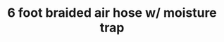 ---
title: "6 foot braided air hose w/ moisture trap"
price: "TBA"
desc: "Opis nije dostupan"
img_path: "/assets/img/A.MIG-8656.jpg"
brand: AMMO
available: true
cat: "tools"
subcat: "AIRBRUSH SPARE PARTS"
subsubcat: "SS"
---